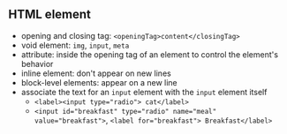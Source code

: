 ## HTML element

- opening and closing tag: `<openingTag>content</closingTag>`
- void element: `img`, `input`, `meta`
- attribute: inside the opening tag of an element to control the element's behavior
- inline element: don't appear on new lines
- block-level elements: appear on a new line
- associate the text for an `input` element with the `input` element itself
  - `<label><input type="radio"> cat</label>`
  - `<input id="breakfast" type="radio" name="meal" value="breakfast">`, `<label for="breakfast"> Breakfast</label>`